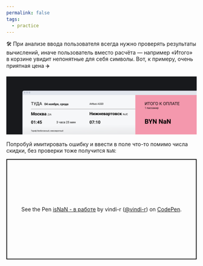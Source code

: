 ```yaml
---
permalink: false
tags:
  - practice
---
```

🛠 При анализе ввода пользователя всегда нужно проверять результаты вычислений, иначе пользователь вместо расчёта — например «Итого» в корзине увидит непонятные для себя символы. Вот, к примеру, очень приятная цена ✈️

![NaN цена за билет](../images/1.png)

Попробуй имитировать ошибку и ввести в поле что-то помимо числа скидки, без проверки тоже получится `NaN`:

<p class="codepen" data-height="265" data-theme-id="light" data-default-tab="js,result" data-user="vindi-r" data-slug-hash="XQPBGG" style="height: 265px; box-sizing: border-box; display: flex; align-items: center; justify-content: center; border: 2px solid; margin: 1em 0; padding: 1em;" data-pen-title="isNaN - в работе">
  <span>See the Pen <a href="https://codepen.io/vindi-r/pen/XQPBGG">
  isNaN - в работе</a> by vindi-r (<a href="https://codepen.io/vindi-r">@vindi-r</a>)
  on <a href="https://codepen.io">CodePen</a>.</span>
</p>
<script async src="https://static.codepen.io/assets/embed/ei.js"></script>
